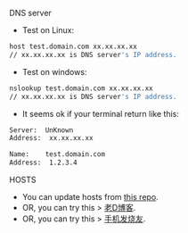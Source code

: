 DNS server
* Test on Linux:
```bash
host test.domain.com xx.xx.xx.xx
// xx.xx.xx.xx is DNS server's IP address.
```

* Test on windows:
```bash
nslookup test.domain.com xx.xx.xx.xx
// xx.xx.xx.xx is DNS server's IP address.

```

* It seems ok if your terminal return like this:
```bash
Server:  UnKnown
Address:  xx.xx.xx.xx

Name:    test.domain.com
Address:  1.2.3.4

```

HOSTS
* You can update hosts from [this repo](https://github.com/racaljk/hosts).
* OR, you can try this > [老D博客](http://laod.cn/hosts/2015-google-hosts.html).
* OR, you can try this > [手机发烧友](http://htcui.com/4938.html).